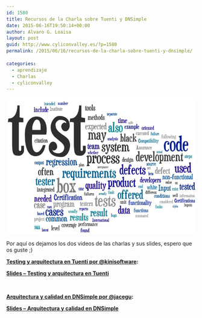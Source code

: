 ```yaml
---
id: 1580
title: Recursos de la Charla sobre Tuenti y DNSimple
date: 2015-06-16T19:50:14+00:00
author: Alvaro G. Loaisa
layout: post
guid: http://www.cyliconvalley.es/?p=1580
permalink: /2015/06/16/recursos-de-la-charla-sobre-tuenti-y-dnsimple/

categories:
  - aprendizaje
  - Charlas
  - cyliconvalley
---
```

<p style="text-align: center;">
  <a href="/assets/2015/05/Software-testing-trend.jpg"><img class="aligncenter wp-image-1555" src="/assets/2015/05/Software-testing-trend.jpg" alt="Software-testing-trend" width="600" height="362" /></a>
</p>

Por aquí os dejamos los dos videos de las charlas y sus slides, espero que os guste ;)

**<a class="yt-uix-sessionlink yt-uix-tile-link  spf-link  yt-ui-ellipsis yt-ui-ellipsis-2" dir="ltr" title="Testing y arquitectura en Tuenti por @kinisoftware" href="https://www.youtube.com/watch?v=OpDc6neMIuU" data-sessionlink="feature=c4-feed-u&ei=CGCAVdykMYWycbrDg_AI&ved=CC0Qvxs">Testing y arquitectura en Tuenti por @kinisoftware</a>:**



<a href="https://speakerdeck.com/tuenti/tuenti-3-testing" target="_blank"><strong>Slides &#8211; <strong>Testing y arquitectura en Tuenti</strong></strong></a>

&nbsp;

**<a class="yt-uix-sessionlink yt-uix-tile-link  spf-link  yt-ui-ellipsis yt-ui-ellipsis-2" dir="ltr" title="Arquitectura y calidad en DNSimple por @jacegu" href="https://www.youtube.com/watch?v=_qYZX_YUsYw" data-sessionlink="feature=c4-feed-u&ei=CGCAVdykMYWycbrDg_AI&ved=CCUQvxs">Arquitectura y calidad en DNSimple por @jacegu</a>:**



<a href="https://speakerdeck.com/jacegu/1919" target="_blank"><strong>Slides &#8211; <strong>Arquitectura y calidad en DNSimple</strong></strong></a>